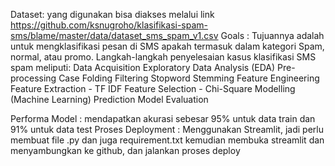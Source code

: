 Dataset:  yang digunakan bisa diakses melalui link https://github.com/ksnugroho/klasifikasi-spam-sms/blame/master/data/dataset_sms_spam_v1.csv
Goals : Tujuannya adalah untuk mengklasifikasi pesan di SMS apakah termasuk dalam kategori Spam, normal, atau promo.
Langkah-langkah penyelesaian kasus klasifikasi SMS spam meliputi:
Data Acquisition
Exploratory Data Analysis (EDA)
Pre-processing
Case Folding
Filtering
Stopword
Stemming
Feature Engineering
Feature Extraction - TF IDF
Feature Selection - Chi-Square
Modelling (Machine Learning)
Prediction
Model Evaluation

Performa Model : mendapatkan akurasi sebesar 95% untuk data train dan 91% untuk data test
Proses Deployment : Menggunakan Streamlit, jadi perlu membuat file .py dan juga requirement.txt kemudian membuka streamlit dan menyambungkan ke github, dan jalankan proses deploy
